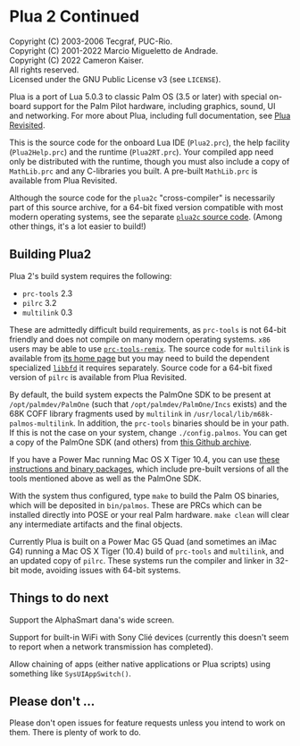 # Plua 2 Continued

Copyright (C) 2003-2006 Tecgraf, PUC-Rio.  
Copyright (C) 2001-2022 Marcio Migueletto de Andrade.  
Copyright (C) 2022 Cameron Kaiser.  
All rights reserved.  
Licensed under the GNU Public License v3 (see `LICENSE`).

Plua is a port of Lua 5.0.3 to classic Palm OS (3.5 or later) with special on-board support for the Palm Pilot hardware, including graphics, sound, UI and networking. For more about Plua, including full documentation, see [Plua Revisited](http://www.floodgap.com/retrotech/plua/).

This is the source code for the onboard Lua IDE (`Plua2.prc`), the help facility (`Plua2Help.prc`) and the runtime (`Plua2RT.prc`). Your compiled app need only be distributed with the runtime, though you must also include a copy of `MathLib.prc` and any C-libraries you built. A pre-built `MathLib.prc` is available from Plua Revisited.

Although the source code for the `plua2c` "cross-compiler" is necessarily part of this source archive, for a 64-bit fixed version compatible with most modern operating systems, see the separate [`plua2c` source code](https://github.com/classilla/plua2c). (Among other things, it's a lot easier to build!)

## Building Plua2

Plua 2's build system requires the following:

* `prc-tools` 2.3
* `pilrc` 3.2
* `multilink` 0.3

These are admittedly difficult build requirements, as `prc-tools` is not 64-bit friendly and does not compile on many modern operating systems. `x86` users may be able to use [`prc-tools-remix`](https://github.com/jichu4n/prc-tools-remix). The source code for `multilink` is available from [its home page](http://www.djw.org/product/palm/multilink/) but you may need to build the dependent specialized [`libbfd`](http://www.djw.org/product/palm/multilink/libbfd.html) it requires separately. Source code for a 64-bit fixed version of `pilrc` is available from Plua Revisited.

By default, the build system expects the PalmOne SDK to be present at `/opt/palmdev/PalmOne` (such that `/opt/palmdev/PalmOne/Incs` exists) and the 68K COFF library fragments used by `multilink` in `/usr/local/lib/m68k-palmos-multilink`. In addition, the `prc-tools` binaries should be in your path. If this is not the case on your system, change `./config.palmos`. You can get a copy of the PalmOne SDK (and others) from [this Github archive](https://github.com/jichu4n/palm-os-sdk).

If you have a Power Mac running Mac OS X Tiger 10.4, you can use [these instructions and binary packages](http://oldvcr.blogspot.com/2022/08/plua-2-continued-open-source-under-gpl.html), which include pre-built versions of all the tools mentioned above as well as the PalmOne SDK.

With the system thus configured, type `make` to build the Palm OS binaries, which will be deposited in `bin/palmos`. These are PRCs which can be installed directly into POSE or your real Palm hardware. `make clean` will clear any intermediate artifacts and the final objects.

Currently Plua is built on a Power Mac G5 Quad (and sometimes an iMac G4) running a Mac OS X Tiger (10.4) build of `prc-tools` and `multilink`, and an updated copy of `pilrc`. These systems run the compiler and linker in 32-bit mode, avoiding issues with 64-bit systems.

## Things to do next

Support the AlphaSmart dana's wide screen.

Support for built-in WiFi with Sony Cli&eacute; devices (currently this doesn't seem to report when a network transmission has completed).

Allow chaining of apps (either native applications or Plua scripts) using something like `SysUIAppSwitch()`.

## Please don't ...

Please don't open issues for feature requests unless you intend to work on them. There is plenty of work to do.
